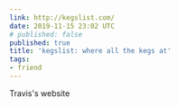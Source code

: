 ```yaml
---
link: http://kegslist.com/
date: 2019-11-15 23:02 UTC
# published: false
published: true
title: 'kegslist: where all the kegs at'
tags:
- friend
---
```


Travis's website
